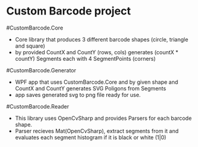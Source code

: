 # Custom Barcode project

#CustomBarcode.Core
- Core library that produces 3 different barcode shapes (circle, triangle and square)
- by provided CountX and CountY (rows, cols) generates (countX * countY) Segments each with 4 SegmentPoints (corners)


#CustomBarcode.Generator
- WPF app that uses CustomBarcode.Core and by given shape and CountX and CountY generates SVG Poligons from Segments
- app saves generated svg to png file ready for use.

#CustomBarcode.Reader
- This library uses OpenCvSharp and provides Parsers for each barcode shape.
- Parser recieves Mat(OpenCvSharp), extract segments from it and evaluates each segment histogram if it is black or white (1|0)
